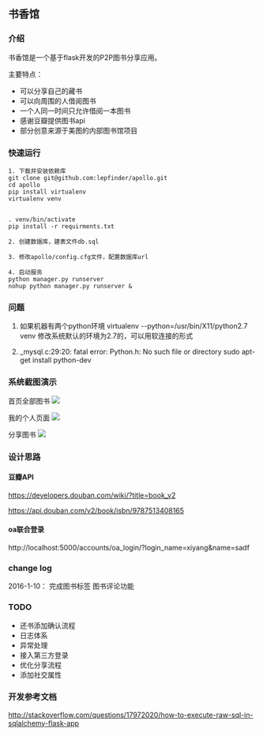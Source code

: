 ## 书香馆

### 介绍
书香馆是一个基于flask开发的P2P图书分享应用。

主要特点：

- 可以分享自己的藏书
- 可以向周围的人借阅图书
- 一个人同一时间只允许借阅一本图书
- 感谢豆瓣提供图书api
- 部分创意来源于美图的内部图书馆项目


### 快速运行

```
1. 下载并安装依赖库
git clone git@github.com:lepfinder/apollo.git
cd apollo
pip install virtualenv
virtualenv venv


. venv/bin/activate
pip install -r requirments.txt

2. 创建数据库，建表文件db.sql

3. 修改apollo/config.cfg文件，配置数据库url

4. 启动服务
python manager.py runserver
nohup python manager.py runserver &
```

### 问题
1. 如果机器有两个python环境
virtualenv --python=/usr/bin/X11/python2.7 venv
修改系统默认的环境为2.7的，可以用软连接的形式

2. _mysql.c:29:20: fatal error: Python.h: No such file or directory
sudo apt-get install python-dev


### 系统截图演示
首页全部图书
![](http://7xo9p3.com1.z0.glb.clouddn.com/markdown/1452435886759.png?imageMogr2/thumbnail/!50p/quality/100!)

我的个人页面
![](http://7xo9p3.com1.z0.glb.clouddn.com/markdown/1452436069406.png?imageMogr2/thumbnail/!50p/quality/100!)

分享图书
![](http://7xo9p3.com1.z0.glb.clouddn.com/markdown/1452436045766.png?imageMogr2/thumbnail/!50p/quality/100!)

### 设计思路

#### 豆瓣API
https://developers.douban.com/wiki/?title=book_v2

https://api.douban.com/v2/book/isbn/9787513408165

#### oa联合登录
http://localhost:5000/accounts/oa_login/?login_name=xiyang&name=sadf


### change log

2016-1-10： 完成图书标签 图书评论功能

### TODO

- 还书添加确认流程
- 日志体系
- 异常处理
- 接入第三方登录
- 优化分享流程
- 添加社交属性

### 开发参考文档
http://stackoverflow.com/questions/17972020/how-to-execute-raw-sql-in-sqlalchemy-flask-app

